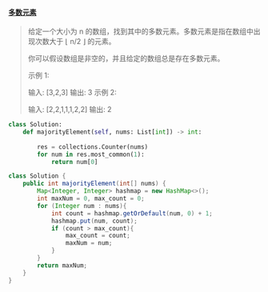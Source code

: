#### [多数元素](https://leetcode-cn.com/problems/majority-element/)

> 给定一个大小为 n 的数组，找到其中的多数元素。多数元素是指在数组中出现次数大于 ⌊ n/2 ⌋ 的元素。
>
> 你可以假设数组是非空的，并且给定的数组总是存在多数元素。
>
>  
>
> 示例 1:
>
> 输入: [3,2,3]
> 输出: 3
> 示例 2:
>
> 输入: [2,2,1,1,1,2,2]
> 输出: 2

```python
class Solution:
    def majorityElement(self, nums: List[int]) -> int:
        
        res = collections.Counter(nums)
        for num in res.most_common(1):
            return num[0]
```



```java
class Solution {
    public int majorityElement(int[] nums) {
        Map<Integer, Integer> hashmap = new HashMap<>();
        int maxNum = 0, max_count = 0;
        for (Integer num : nums){
            int count = hashmap.getOrDefault(num, 0) + 1;
            hashmap.put(num, count);
            if (count > max_count){
                max_count = count;
                maxNum = num;
            }
        }
        return maxNum;
    }
}
```

